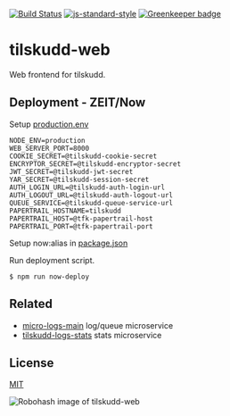 [![Build Status](https://travis-ci.org/telemark/tilskudd-web.svg?branch=master)](https://travis-ci.org/telemark/tilskudd-web)
[![js-standard-style](https://img.shields.io/badge/code%20style-standard-brightgreen.svg?style=flat)](https://github.com/feross/standard)
[![Greenkeeper badge](https://badges.greenkeeper.io/telemark/tilskudd-web.svg)](https://greenkeeper.io/)

# tilskudd-web

Web frontend for tilskudd.

## Deployment - ZEIT/Now

Setup [production.env](production.env)

```
NODE_ENV=production
WEB_SERVER_PORT=8000
COOKIE_SECRET=@tilskudd-cookie-secret
ENCRYPTOR_SECRET=@tilskudd-encryptor-secret
JWT_SECRET=@tilskudd-jwt-secret
YAR_SECRET=@tilskudd-session-secret
AUTH_LOGIN_URL=@tilskudd-auth-login-url
AUTH_LOGOUT_URL=@tilskudd-auth-logout-url
QUEUE_SERVICE=@tilskudd-queue-service-url
PAPERTRAIL_HOSTNAME=tilskudd
PAPERTRAIL_HOST=@tfk-papertrail-host
PAPERTRAIL_PORT=@tfk-papertrail-port
```

Setup now:alias in [package.json](package.json)

Run deployment script.

```
$ npm run now-deploy
```

## Related
- [micro-logs-main](https://github.com/telemark/micro-logs-main) log/queue microservice
- [tilskudd-logs-stats](https://github.com/telemark/tilskudd-logs-stats) stats microservice

## License

[MIT](LICENSE)

![Robohash image of tilskudd-web](https://robots.kebabstudios.party/tilskudd-web.png "Robohash image of tilskudd-web")